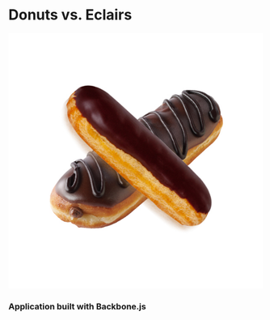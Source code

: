 # Donuts vs. Eclairs

![Alt text](https://raw.githubusercontent.com/evturn/tictactoe-backbone/master/img/x-1.jpg)

### Application built with Backbone.js